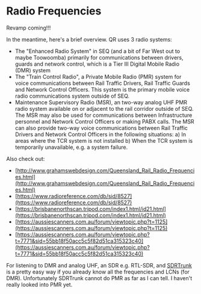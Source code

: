 # Radio Frequencies

Revamp coming!!!

In the meantime, here's a brief overview. QR uses 3 radio systems:

- The "Enhanced Radio System" in SEQ (and a bit of Far West out to maybe Toowoomba) primarily for communications between drivers, guards and network control, which is a Tier III Digital Mobile Radio (DMR) system
- The "Train Control Radio", a Private Mobile Radio (PMR) system for voice communications between Rail Traffic Drivers, Rail Traffic Guards and Network Control Officers. This system is the primary mobile voice radio communications system outside of SEQ.
- Maintenance Supervisory Radio (MSR), an two-way analog UHF PMR radio system available on or adjacent to the rail corridor outside of SEQ. The MSR may also be used for communications between Infrastructure personnel and Network Control Officers or making PABX calls. The MSR can also provide two-way voice communications between Rail Traffic Drivers and Network Control Officers in the following situations: a) In areas where the TCR system is not installed b) When the TCR system is temporarily unavailable, e.g. a system failure.

Also check out:

- [http://www.grahamswebdesign.com/Queensland_Rail_Radio_Frequencies.html](http://www.grahamswebdesign.com/Queensland_Rail_Radio_Frequencies.html)
- [https://www.radioreference.com/db/sid/8527](https://www.radioreference.com/db/sid/8527)
- [https://brisbanenorthscan.tripod.com/index1.html/id21.html](https://brisbanenorthscan.tripod.com/index1.html/id21.html)
- [https://aussiescanners.com.au/forum/viewtopic.php?t=1125](https://aussiescanners.com.au/forum/viewtopic.php?t=1125)
- [https://aussiescanners.com.au/forum/viewtopic.php?t=7771&sid=55bb18f50acc5c5f82d51ca315323c40](https://aussiescanners.com.au/forum/viewtopic.php?t=7771&sid=55bb18f50acc5c5f82d51ca315323c40)

For listening to DMR and analog UHF, an SDR e.g. RTL-SDR, and [SDRTrunk](https://github.com/DSheirer/sdrtrunk/) is a pretty easy way if you already know all the frequencies and LCNs (for DMR). Unfortunately SDRTrunk cannot do PMR as far as I can tell. I haven't really looked into PMR yet.

